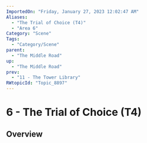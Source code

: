 ```yaml
---
ImportedOn: "Friday, January 27, 2023 12:02:47 AM"
Aliases:
  - "The Trial of Choice (T4)"
  - "Area 6"
Category: "Scene"
Tags:
  - "Category/Scene"
parent:
  - "The Middle Road"
up:
  - "The Middle Road"
prev:
  - "11 - The Tower Library"
RWtopicId: "Topic_8897"
---
```

# 6 - The Trial of Choice (T4)
## Overview
